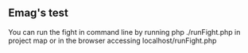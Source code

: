 ## Emag's test

You can run the fight in command line by running php ./runFight.php in project map
or in the browser accessing localhost/runFight.php